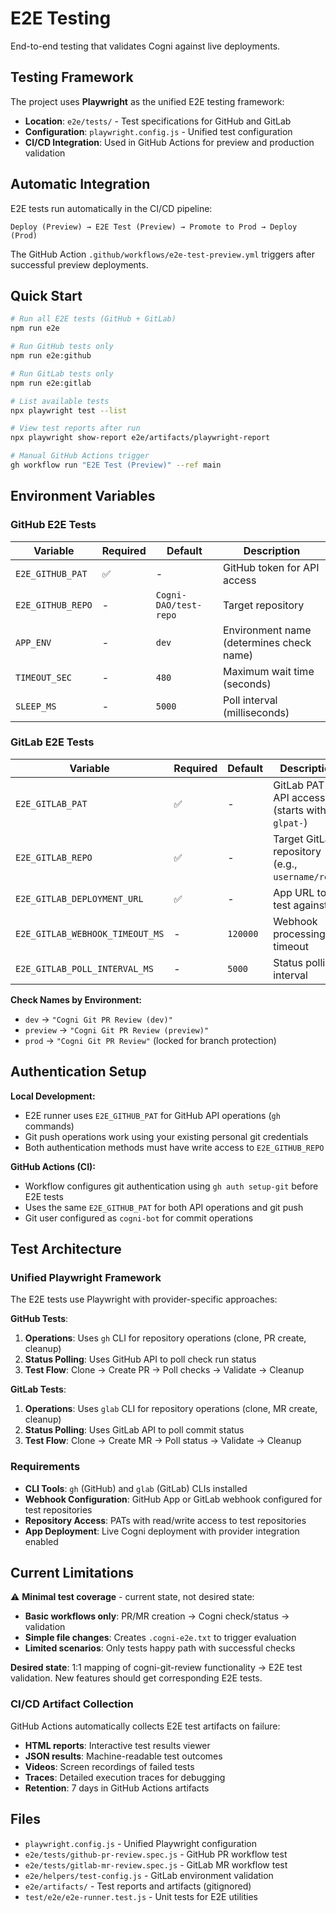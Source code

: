 # E2E Testing

End-to-end testing that validates Cogni against live deployments.

## Testing Framework

The project uses **Playwright** as the unified E2E testing framework:

- **Location**: `e2e/tests/` - Test specifications for GitHub and GitLab
- **Configuration**: `playwright.config.js` - Unified test configuration
- **CI/CD Integration**: Used in GitHub Actions for preview and production validation

## Automatic Integration

E2E tests run automatically in the CI/CD pipeline:
```
Deploy (Preview) → E2E Test (Preview) → Promote to Prod → Deploy (Prod)
```

The GitHub Action `.github/workflows/e2e-test-preview.yml` triggers after successful preview deployments.

## Quick Start

```bash
# Run all E2E tests (GitHub + GitLab)
npm run e2e

# Run GitHub tests only
npm run e2e:github

# Run GitLab tests only
npm run e2e:gitlab

# List available tests
npx playwright test --list

# View test reports after run
npx playwright show-report e2e/artifacts/playwright-report

# Manual GitHub Actions trigger
gh workflow run "E2E Test (Preview)" --ref main
```

## Environment Variables

### GitHub E2E Tests

| Variable | Required | Default | Description |
|----------|----------|---------|-------------|
| `E2E_GITHUB_PAT` | ✅ | - | GitHub token for API access |
| `E2E_GITHUB_REPO` | - | `Cogni-DAO/test-repo` | Target repository |
| `APP_ENV` | - | `dev` | Environment name (determines check name) |
| `TIMEOUT_SEC` | - | `480` | Maximum wait time (seconds) |
| `SLEEP_MS` | - | `5000` | Poll interval (milliseconds) |

### GitLab E2E Tests

| Variable | Required | Default | Description |
|----------|----------|---------|-------------|
| `E2E_GITLAB_PAT` | ✅ | - | GitLab PAT for API access (starts with `glpat-`) |
| `E2E_GITLAB_REPO` | ✅ | - | Target GitLab repository (e.g., `username/repo`) |
| `E2E_GITLAB_DEPLOYMENT_URL` | ✅ | - | App URL to test against |
| `E2E_GITLAB_WEBHOOK_TIMEOUT_MS` | - | `120000` | Webhook processing timeout |
| `E2E_GITLAB_POLL_INTERVAL_MS` | - | `5000` | Status polling interval |

**Check Names by Environment:**
- `dev` → `"Cogni Git PR Review (dev)"`  
- `preview` → `"Cogni Git PR Review (preview)"`
- `prod` → `"Cogni Git PR Review"` (locked for branch protection)

## Authentication Setup

**Local Development:**
- E2E runner uses `E2E_GITHUB_PAT` for GitHub API operations (`gh` commands)
- Git push operations work using your existing personal git credentials
- Both authentication methods must have write access to `E2E_GITHUB_REPO`

**GitHub Actions (CI):**
- Workflow configures git authentication using `gh auth setup-git` before E2E tests
- Uses the same `E2E_GITHUB_PAT` for both API operations and git push
- Git user configured as `cogni-bot` for commit operations

## Test Architecture

### Unified Playwright Framework

The E2E tests use Playwright with provider-specific approaches:

**GitHub Tests**:
1. **Operations**: Uses `gh` CLI for repository operations (clone, PR create, cleanup)
2. **Status Polling**: Uses GitHub API to poll check run status
3. **Test Flow**: Clone → Create PR → Poll checks → Validate → Cleanup

**GitLab Tests**:
1. **Operations**: Uses `glab` CLI for repository operations (clone, MR create, cleanup)
2. **Status Polling**: Uses GitLab API to poll commit status  
3. **Test Flow**: Clone → Create MR → Poll status → Validate → Cleanup

### Requirements

- **CLI Tools**: `gh` (GitHub) and `glab` (GitLab) CLIs installed
- **Webhook Configuration**: GitHub App or GitLab webhook configured for test repositories
- **Repository Access**: PATs with read/write access to test repositories
- **App Deployment**: Live Cogni deployment with provider integration enabled

## Current Limitations

⚠️ **Minimal test coverage** - current state, not desired state:

- **Basic workflows only**: PR/MR creation → Cogni check/status → validation
- **Simple file changes**: Creates `.cogni-e2e.txt` to trigger evaluation
- **Limited scenarios**: Only tests happy path with successful checks

**Desired state**: 1:1 mapping of cogni-git-review functionality → E2E test validation. New features should get corresponding E2E tests.

### CI/CD Artifact Collection

GitHub Actions automatically collects E2E test artifacts on failure:
- **HTML reports**: Interactive test results viewer
- **JSON results**: Machine-readable test outcomes  
- **Videos**: Screen recordings of failed tests
- **Traces**: Detailed execution traces for debugging
- **Retention**: 7 days in GitHub Actions artifacts

## Files

- `playwright.config.js` - Unified Playwright configuration
- `e2e/tests/github-pr-review.spec.js` - GitHub PR workflow test
- `e2e/tests/gitlab-mr-review.spec.js` - GitLab MR workflow test  
- `e2e/helpers/test-config.js` - GitLab environment validation
- `e2e/artifacts/` - Test reports and artifacts (gitignored)
- `test/e2e/e2e-runner.test.js` - Unit tests for E2E utilities